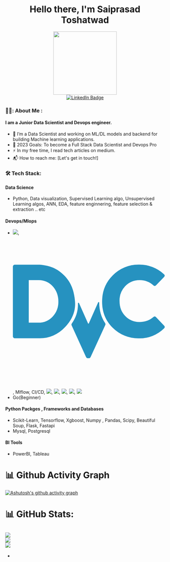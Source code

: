 
<p>
  <h1 align="center"><b>Hello there, I'm Saiprasad Toshatwad </b></h1>
</p>

<div id="header" align="center">
  <img src="https://media0.giphy.com/media/M9gbBd9nbDrOTu1Mqx/giphy.gif?cid=790b7611021c6f00b63ed67cb3038f7ef33aff0ad0464ca1&rid=giphy.gif&ct=s" width="200"/>
</div>

<div id="badges" align="center">
  <a href="https://www.linkedin.com/in/saiprasad-toshatwad-a75449206/">
    <img src="https://img.shields.io/badge/LinkedIn-blue?style=for-the-badge&logo=linkedin&logoColor=white" alt="LinkedIn Badge"/>
  </a>
</div>

### 👨‍💻: About Me :
#### I am a Junior Data Scientist and Devops engineer.

- :telescope: I’m a Data Scientist and working on ML/DL models and backend for building Machine learning  applications.
- 🥅 2023 Goals: To become a Full Stack Data Scientist and Devops Pro
- :zap: In my free time, I read tech articles on medium.
- 📬 How to reach me: [Let's get in touch!]

### :hammer_and_wrench: Tech Stack:

#### Data Science
- Python, Data visualization, Supervised Learning algo, Unsupervised Learning
algos, ANN, EDA, feature enginnering, feature selection & extraction .. etc

#### Devops/Mlops
- ![](https://img.icons8.com/color/2x/linux.png), <svg style="color: rgb(38, 146, 192);" role="img" viewBox="0 0 24 24" xmlns="http://www.w3.org/2000/svg"><title>DVC</title><path d="M0 4.935a.295.295 0 0 1 .09-.223.256.256 0 0 1 .201-.092h3.921c1.608.122 2.808.582 3.912 1.716 1.11 1.135 1.551 2.422 1.692 4.078.135 1.594-.516 2.974-1.62 4.108a5.42 5.42 0 0 1-1.818 1.28 5.316 5.316 0 0 1-2.166.431H.292a.28.28 0 0 1-.202-.092.315.315 0 0 1-.069-.104.322.322 0 0 1-.02-.123V4.935Zm2.508 8.84H4.05c.9 0 1.65-.326 2.244-.973a3.403 3.403 0 0 0 .891-2.39c0-.942-.3-1.737-.89-2.383a2.935 2.935 0 0 0-1.02-.734 2.88 2.88 0 0 0-1.225-.238H2.508zm12.064.062a.32.32 0 0 1 .028.311l-2.324 5.056c-.063.122-.153.18-.273.18h-.162c-.12 0-.21-.06-.276-.184l-2.28-4.993a.317.317 0 0 1 .033-.316 5.136 5.136 0 0 0 .961-3.17c-.002-.088.133-.123.168-.042l1.44 3.236h.098l1.494-3.354c.035-.078.16-.049.16.036 0 1.147.29 2.282.933 3.24zm1.196.728c-1.14-1.128-1.668-2.496-1.668-4.108 0-1.622.525-2.996 1.668-4.133a5.74 5.74 0 0 1 1.91-1.285 5.65 5.65 0 0 1 2.248-.423 5.692 5.692 0 0 1 3.94 1.503c.164.153.167.306.017.453l-1.269 1.31c-.14.128-.279.128-.408 0a3.21 3.21 0 0 0-2.199-.825c-.912 0-1.67.325-2.28.981a3.267 3.267 0 0 0-.87 2.345c0 .908.27 1.68.882 2.321a3.023 3.023 0 0 0 2.286.96 3.255 3.255 0 0 0 2.181-.776c.15-.129.291-.123.42.015l1.272 1.343c.141.141.135.285-.015.435a5.49 5.49 0 0 1-3.957 1.567 5.675 5.675 0 0 1-2.245-.415 5.795 5.795 0 0 1-1.913-1.27z" fill="#2692c0"></path></svg>, Mlflow, CI/CD, ![](https://img.icons8.com/color/2x/jenkins.png), ![](https://img.icons8.com/color/2x/docker.png), ![](https://img.icons8.com/color/2x/kubernetes.png), ![](https://img.icons8.com/color/2x/git.png), ![](https://github.githubassets.com/images/modules/site/features/actions-icon-actions.svg)
- Go(Beginner)

#### Python Packges , Frameworks and Databases
- Scikit-Learn, Tensorflow, Xgboost, Numpy , Pandas, Scipy, Beautiful Soup, Flask, Fastapi
- Mysql, Postgresql

#### BI Tools
- PowerBI,  Tableau

# 📊 Github Activity Graph
[![Ashutosh's github activity graph](https://github-readme-activity-graph.cyclic.app/graph?username=dev-hack95&bg_color=273849&color=708090&line=41b883&point=41b883&area=false&hide_border=true)](https://github.com/dev-hack95/github-readme-activity-graph)

# 📊 GitHub Stats:
![](https://github-readme-stats.vercel.app/api?username=dev-hack95&theme=vue-dark&hide_border=false&include_all_commits=false&count_private=false)<br/>
![](https://github-readme-streak-stats.herokuapp.com/?user=dev-hack95&theme=vue-dark&hide_border=false)<br/>
![](https://github-readme-stats.vercel.app/api/top-langs/?username=dev-hack95&theme=vue-dark&hide_border=false&include_all_commits=false&count_private=false&layout=compact)
---


<!--
**dev-hack95/dev-hack95** is a ✨ _special_ ✨ repository because its `README.md` (this file) appears on your GitHub profile.

Here are some ideas to get you started

- 🔭 I’m currently working on ...
- 🌱 I’m currently learning ...
- 👯 I’m looking to collaborate on ...
- 🤔 I’m looking for help with ...
- 💬 Ask me about ...
- 📫 How to reach me: ...
- 😄 Pronouns: ...
- ⚡ Fun fact: ...
-->
-
